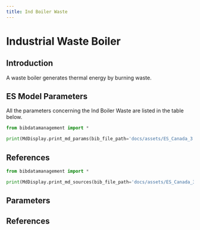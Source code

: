 ```yaml
---
title: Ind Boiler Waste
---
```


# Industrial Waste Boiler

## Introduction

A waste boiler generates thermal energy by burning waste.

## ES Model Parameters

All the parameters concerning the Ind Boiler Waste are listed in the
table below.

```python exec="on"
from bibdatamanagement import *

print(MdDisplay.print_md_params(bib_file_path='docs/assets/ES_Canada_3.bib',filter_entry='IND_BOILER_WASTE'))
```

## References

```python exec="on"
from bibdatamanagement import *

print(MdDisplay.print_md_sources(bib_file_path='docs/assets/ES_Canada_3.bib',filter_entry='IND_BOILER_WASTE'))
```

## Parameters

## References
